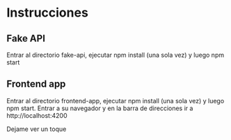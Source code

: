 # Instrucciones
## Fake API
Entrar al directorio fake-api, ejecutar npm install (una sola vez) y luego npm start

## Frontend app
Entrar al directorio frontend-app, ejecutar npm install (una sola vez) y luego npm start.
Entrar a su navegador y en la barra de direcciones ir a http://localhost:4200

Dejame ver un toque